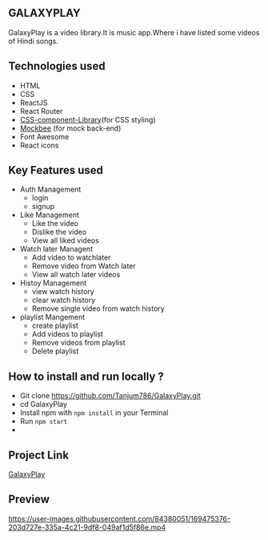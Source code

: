 ## GALAXYPLAY

GalaxyPlay is a video library.It is music app.Where i have listed some videos of Hindi songs.

## Technologies used
- HTML
- CSS
- ReactJS
- React Router 
- [CSS-component-Library](https://css-ui-galaxy-c.netlify.app/getstarted/main.html)(for CSS styling)
- [Mockbee](https://mockbFee.netlify.app/) (for mock back-end)
- Font Awesome
- React icons

## Key Features used 
- Auth Management
  - login 
  - signup
- Like Management
   - Like the video
   - Dislike the video
   - View all liked videos
- Watch later Managent 
    - Add video to watchlater
    - Remove video from Watch later 
    - View all watch later videos
 - Histoy Management 
    - view watch history 
    - clear watch history
    - Remove single video from watch history
- playlist Mangement
    - create playlist
    - Add videos to playlist
    - Remove videos from playlist
    - Delete playlist

 ## How to install and run locally ?
 - Git clone https://github.com/Tanjum786/GalaxyPlay.git 
 - cd GalaxyPlay
 - Install npm with `npm install` in your Terminal
 - Run `npm start`
 - 
## Project Link
[GalaxyPlay](https://galaxy-play-it.vercel.app/)




## Preview


https://user-images.githubusercontent.com/84380051/169475376-203d727e-335a-4c21-9df8-049af1d5f86e.mp4


  
